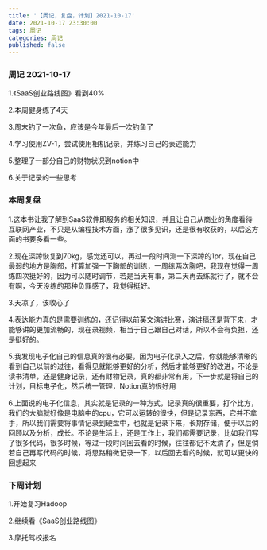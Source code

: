 ```yaml
---
title: '【周记，复盘，计划】2021-10-17'
date: 2021-10-17 23:30:00
tags: 周记
categories: 周记
published: false
---
```


### 周记 2021-10-17

1.《SaaS创业路线图》看到40%

2.本周健身练了4天

3.周末钓了一次鱼，应该是今年最后一次钓鱼了

4.学习使用ZV-1，尝试使用相机记录，并练习自己的表述能力

5.整理了一部分自己的财物状况到notion中

6.关于记录的一些思考

### 本周复盘

1.这本书让我了解到SaaS软件即服务的相关知识，并且让自己从商业的角度看待互联网产业，不只是从编程技术方面，涨了很多见识，还是很有收获的，以后这方面的书要多看一些。

2.现在深蹲恢复到70kg，感觉还可以，再过一段时间测一下深蹲的1pr，现在自己最弱的地方是胸部，打算加强一下胸部的训练，一周练两次胸吧，我现在觉得一周练四次挺好的，因为可以随时调节，若是当天有事，第二天再去练就行了，就不会有啊，今天没练的那种负罪感了，我觉得挺好。

3.天凉了，该收心了

4.表达能力真的是需要训练的，还记得以前英文演讲比赛，演讲稿还是背下来，才能够讲的更加流畅的，现在录视频，相当于自己跟自己对话，所以不会有负担，还是挺好的。

5.我发现电子化自己的信息真的很有必要，因为电子化录入之后，你就能够清晰的看到自己以前的过往，看得见就能够更好的分析，然后才能够更好的改进，不论是读书清单，还是健身记录，还有财物记录，真的都非常有用，下一步就是将自己的计划，目标电子化，然后统一管理，Notion真的很好用

6.上面说的电子化信息，其实就是记录的一种方式，记录真的很重要，打个比方，我们的大脑就好像是电脑中的cpu，它可以运转的很快，但是记录东西，它并不拿手，所以我们需要将事情记录到硬盘中，也就是记录下来，长期存储，便于以后的回顾以及分析，成长。不论是生活上，还是工作上，我们都需要记录，比如我们写了很多代码，很多时候，等过一段时间回去看的时候，往往都记不太清了，但是倘若自己再写代码的时候，将思路稍微记录一下，以后回去看的时候，就可以更快的回想起来

### 下周计划

1.开始复习Hadoop

2.继续看《SaaS创业路线图》

3.摩托驾校报名